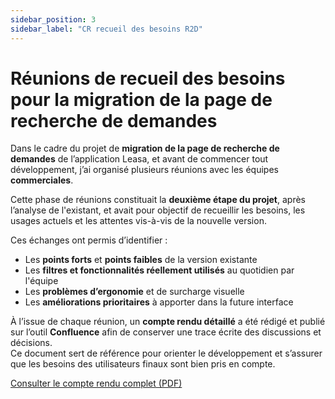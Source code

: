```yaml
---
sidebar_position: 3
sidebar_label: "CR recueil des besoins R2D"
---
```


# Réunions de recueil des besoins pour la migration de la page de recherche de demandes

Dans le cadre du projet de **migration de la page de recherche de demandes** de l’application Leasa, et avant de commencer tout développement, j’ai organisé plusieurs réunions avec les équipes **commerciales**.  

Cette phase de réunions constituait la **deuxième étape du projet**, après l’analyse de l'existant, et avait pour objectif de recueillir les besoins, les usages actuels et les attentes vis-à-vis de la nouvelle version.


Ces échanges ont permis d’identifier :

- Les **points forts** et **points faibles** de la version existante  
- Les **filtres et fonctionnalités réellement utilisés** au quotidien par l'équipe
- Les **problèmes d’ergonomie** et de surcharge visuelle  
- Les **améliorations prioritaires** à apporter dans la future interface

À l’issue de chaque réunion, un **compte rendu détaillé** a été rédigé et publié sur l’outil **Confluence** afin de conserver une trace écrite des discussions et décisions.  
Ce document sert de référence pour orienter le développement et s’assurer que les besoins des utilisateurs finaux sont bien pris en compte.

[Consulter le compte rendu complet (PDF)](./../../static/files/cr-reunions-recoltes-de-besoins.pdf)
